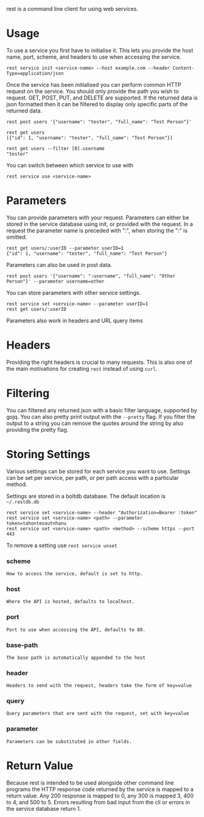rest is a command line client for using web services.

# Usage
To use a service you first have to initialise it.  This lets you provide the host name, port, scheme, and headers to use when accessing the service.
```
rest service init <service-name> --host example.com --header Content-Type=application/json
```

Once the service has been initialised you can perform common HTTP request on the service.  You should only provide the path you wish to request. GET, POST, PUT, and DELETE are supported.  If the returned data is json formatted then it can be filtered to display only specific parts of the returned data.
```
rest post users '{"username": "tester", "full_name": "Test Person"}'

rest get users
[{"id": 1, "username": "tester", "full_name": "Test Person"}]

rest get users --filter [0].username
"tester"
```

You can switch between which service to use with
```
rest service use <service-name>
```

# Parameters
You can provide parameters with your request.  Parameters can either be stored in the service database using init, or provided with the request.  In a request the parameter name is preceded with ":", when storing the ":" is omitted.
```
rest get users/:userID --parameter userID=1
{"id": 1, "username": "tester", "full_name": "Test Person"}
```

Parameters can also be used in post data.
```
rest post users '{"username": ":username", "full_name": "Other Person"}' --parameter username=other
```

You can store parameters with other service settings.
```
rest service set <service-name> --parameter userID=1
rest get users/:userID
```

Parameters also work in headers and URL query items

# Headers
Providing the right headers is crucial to many requests.  This is also one of the main motivations for creating ```rest``` instead of using ```curl```.

# Filtering
You can filtered any returned json with a basic filter language, supported by gojq.
You can also pretty print output with the ```--pretty``` flag.  If you filter the output to a string you can remove the quotes around the string by also providing the pretty flag.

# Storing Settings
Various settings can be stored for each service you want to use.  Settings can be set per service, per path, or per path access with a particular method.

Settings are stored in a boltdb database.  The default location is ```~/.restdb.db```

```
rest service set <service-name> --header "Authorization=Bearer :token"
rest service set <service-name> <path> --parameter token=tahonteoautnhanu
rest service set <service-name> <path> <method> --scheme https --port 443
```

To remove a setting use ```rest service unset```

### scheme
	How to access the service, default is set to http.
### host
	Where the API is hosted, defaults to localhost.
### port
	Port to use when accessing the API, defaults to 80.
### base-path
	The base path is automatically appended to the host
### header
	Headers to send with the request, headers take the form of key=value
### query
	Query parameters that are sent with the request, set with key=value
### parameter
	Parameters can be substituted in other fields.

# Return Value
Because rest is intended to be used alongside other command line programs the HTTP response code returned by the service is mapped to a return value.  Any 200 response is mapped to 0, any 300 is mapped 3, 400 to 4, and 500 to 5. Errors resulting from bad input from the cli or errors in the service database return 1.
